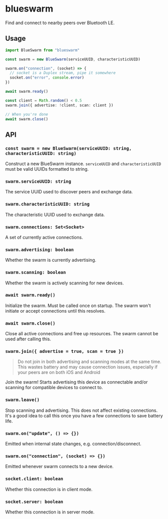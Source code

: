# blueswarm

Find and connect to nearby peers over Bluetooth LE.

## Usage

```typescript
import BlueSwarm from "blueswarm"

const swarm = new BlueSwarm(serviceUUID, characteristicUUID)

swarm.on("connection", (socket) => {
  // socket is a Duplex stream, pipe it somewhere
  socket.on("error", console.error)
})

await swarm.ready()

const client = Math.random() < 0.5
swarm.join({ advertise: !client, scan: client })

// When you're done
await swarm.close()
```

## API

### `const swarm = new BlueSwarm(serviceUUID: string, characteristicUUID: string)`

Construct a new BlueSwarm instance. `serviceUUID` and `characteristicUUID` must be valid UUIDs formatted to string.

### `swarm.serviceUUID: string`

The service UUID used to discover peers and exchange data.

### `swarm.characteristicUUID: string`

The characteristic UUID used to exchange data.

### `swarm.connections: Set<Socket>`

A set of currently active connections.

### `swarm.advertising: boolean`

Whether the swarm is currently advertising.

### `swarm.scanning: boolean`

Whether the swarm is actively scanning for new devices.

### `await swarm.ready()`

Initialize the swarm. Must be called once on startup. The swarm won't initiate or accept connections until this resolves.

### `await swarm.close()`

Close all active connections and free up resources. The swarm cannot be used after calling this.

### `swarm.join({ advertise = true, scan = true })`

> Do not join in both advertising and scanning modes at the same time. This wastes battery and may cause connection issues,
> especially if your peers are on both iOS and Android

Join the swarm! Starts advertising this device as connectable and/or scanning for compatible devices to connect to.

### `swarm.leave()`

Stop scanning and advertising. This does not affect existing connections. It's a good idea to call this once you have a few connections to save battery life.

### `swarm.on("update", () => {})`

Emitted when internal state changes, e.g. connection/disconnect.

### `swarm.on("connection", (socket) => {})`

Emitted whenever swarm connects to a new device.

### `socket.client: boolean`

Whether this connection is in client mode.

### `socket.server: boolean`

Whether this connection is in server mode.
